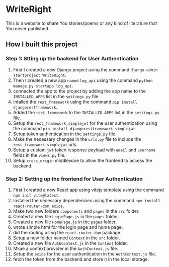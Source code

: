 # WriteRight
This is a website to share You stories/poems or any kind of literature that You never published.

## How I built this project

### Step 1: Stting up the backend for User Authentication

1. First I created a new Django project using the command `django-admin startproject WriteRight`.
2. Then I created a new app `named` `log_api` using the command `python manage.py startapp log_api`.
3. connected the app to the project by adding the app name to the `INSTALLED_APPS` list in the `settings.py` file.
4. Intalled the `rest_framework` using the command `pip install djangorestframework`.
5. Added the `rest_framework` to the `INSTALLED_APPS` list in the `settings.py` file.
6. Setup the `rest_framework_simplejwt` for the user authentication using the command `pip install djangorestframework_simplejwt`.
7. Setup token authentication in the `settings.py` file.
8. Make the necessary changes in the `urls.py` file to include the `rest_framework_simplejwt` urls.
9. Setup a custom `jwt` token response payload with `email` and `username` fields in the `views.py` file.
10. Setup `cross_origin` middleware to allow the frontend to access the backend.

### Step 2: Setting up the frontend for User Authentication

1. First I created a new React app using vitejs template using the command `npm init vite@latest`.
2. Installed the necessary dependencies using the command `npm install react-router-dom axios`.
3. Make two new folders `components` and `pages` in the `src` folder.
4. Created a new file `LoginPage.js` in the `pages` folder.
5. Created a new file `HomePage.js` in the `pages` folder.
6. wrote simple html for the login page and home page.
8. did the routing using the `react-router-dom` package.
9. Setup a new folder named `Context` in the `src` folder.
10. Created a new file `AuthContext.js` in the `Context` folder.
11. Mkae a context provider in the `AuthContext.js` file.
12. Setup the `axios` for the user authentication in the `AuthContext.js` file.
13. fetch the token from the backend and store it in the local storage.